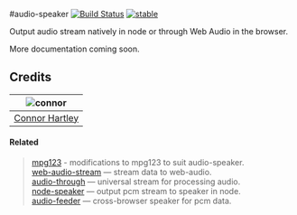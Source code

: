 #audio-speaker [![Build Status](https://travis-ci.org/audiojs/audio-speaker.svg?branch=master)](https://travis-ci.org/audiojs/audio-speaker) [![stable](http://badges.github.io/stability-badges/dist/unstable.svg)](http://github.com/badges/stability-badges)

Output audio stream natively in node or through Web Audio in the browser.

More documentation coming soon.

## Credits

| ![connor][connor-avatar]      |
| :---------------------------: |
| [Connor Hartley][connor-link] |

#### Related

> [mpg123](https://github.com/audiojs/mpg123) - modifications to mpg123 to suit audio-speaker.<br/>
> [web-audio-stream](https://github.com/audiojs/web-audio-stream) — stream data to web-audio.<br/>
> [audio-through](http://npmjs.org/package/audio-through) — universal stream for processing audio.<br/>
> [node-speaker](http://npmjs.org/package/speaker) — output pcm stream to speaker in node.<br/>
> [audio-feeder](https://github.com/brion/audio-feeder) — cross-browser speaker for pcm data.<br/>

  [connor-avatar]: https://avatars0.githubusercontent.com/u/12867785?v=3&s=125
  [connor-link]: https://github.com/connorhartley
